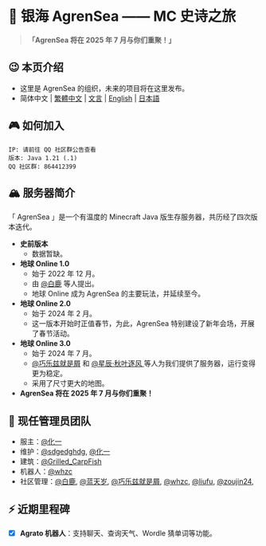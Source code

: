 # 🌊 银海 AgrenSea —— MC 史诗之旅

> **「AgrenSea 将在 2025 年 7 月与你们重聚！」**

## 😉 本页介绍
- 这里是 AgrenSea 的组织，未来的项目将在这里发布。
- 简体中文 | [繁體中文](https://github.com/AgrenSea/.github/blob/main/profile/README_traditional.md) | [文言](https://github.com/AgrenSea/.github/blob/main/profile/README_lzh.md) | [English](https://github.com/AgrenSea/.github/blob/main/profile/README_en.md) | [日本語](https://github.com/AgrenSea/.github/blob/main/profile/README_jp.md)


## 🎮 如何加入
```properties
IP: 请前往 QQ 社区群公告查看
版本: Java 1.21 (.1)
QQ 社区群: 864412399
```

## 🏔️ 服务器简介
「 AgrenSea 」是一个有温度的 Minecraft Java 版生存服务器，共历经了四次版本迭代。
- **史前版本**
    - 数据暂缺。
- **地球 Online 1.0**
    - 始于 2022 年 12 月。
    - 由 [@白鹿](https://github.com/AgrenSea/.github/blob/main/profile/name_fallback.md) 等人提出。
    - 地球 Online 成为 AgrenSea 的主要玩法，并延续至今。
- **地球 Online 2.0**
    - 始于 2024 年 2 月。
    - 这一版本开始时正值春节，为此，AgrenSea 特别建设了新年会场，开展了春节活动。
- **地球 Online 3.0**
    - 始于 2024 年 7 月。
    - [@巧乐兹就是屑](https://github.com/AgrenSea/.github/blob/main/profile/name_fallback.md) 和 [@星辰·秋叶逐风
    ](https://github.com/AgrenSea/.github/blob/main/profile/name_fallback.md)等人为我们提供了服务器，运行变得更为稳定。
    - 采用了尺寸更大的地图。
- **AgrenSea 将在 2025 年 7 月与你们重聚！**

## 👥 现任管理员团队
- 服主：[@化一](https://github.com/AgrenSea/.github/blob/main/profile/name_fallback.md)
- 维护：[@sdgedghdg](https://github.com/sdgedghdg), [@化一](https://github.com/AgrenSea/.github/blob/main/profile/name_fallback.md)
- 建筑：[@Grilled_CarpFish](https://github.com/AgrenSea/.github/blob/main/profile/name_fallback.md)
- 机器人：[@whzc](https://github.com/whzcc)
- 社区管理：[@白鹿](https://github.com/AgrenSea/.github/blob/main/profile/name_fallback.md), [@蓝天岁](https://github.com/AgrenSea/.github/blob/main/profile/name_fallback.md), [@巧乐兹就是屑](https://github.com/AgrenSea/.github/blob/main/profile/name_fallback.md), [@whzc](https://github.com/whzcc), [@liufu](https://github.com/AgrenSea/.github/blob/main/profile/name_fallback.md), [@zoujin24](https://github.com/AgrenSea/.github/blob/main/profile/name_fallback.md), 


## ⚡ 近期里程碑
- [x] **Agrato 机器人**：支持聊天、查询天气、Wordle 猜单词等功能。
